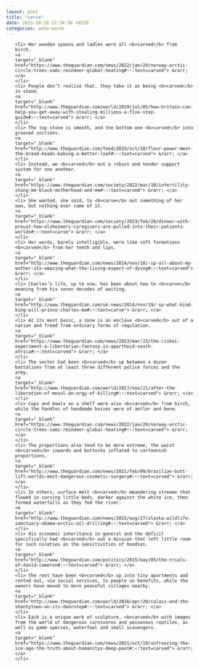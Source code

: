 ```yaml
---
layout: post
title: "carve"
date: 2023-10-10 12:34:56 +0530
categories: auto-words
---
```

<ol>

    <li> Her wooden spoons and ladles were all <b>carved</b> from birch.
    <a 
    target="_blank" 
    href="https://www.theguardian.com/news/2022/jan/20/norway-arctic-circle-trees-sami-reindeer-global-heating#:~:text=carved"> &rarr; </a>
    </li>
    <li> People don’t realise that, they take it as being <b>carved</b> in stone.
    <a 
    target="_blank" 
    href="http://www.theguardian.com/world/2019/jul/05/how-britain-can-help-you-get-away-with-stealing-millions-a-five-step-guide#:~:text=carved"> &rarr; </a>
    </li>
    <li> The top stone is smooth, and the bottom one <b>carved</b> into grooved sections.
    <a 
    target="_blank" 
    href="http://www.theguardian.com/food/2019/oct/10/flour-power-meet-the-bread-heads-baking-a-better-loaf#:~:text=carved"> &rarr; </a>
    </li>
    <li> Instead, we <b>carved</b> out a robust and tender support system for one another.
    <a 
    target="_blank" 
    href="https://www.theguardian.com/society/2022/mar/10/infertility-stung-me-black-motherhood-and-me#:~:text=carved"> &rarr; </a>
    </li>
    <li> She wanted, she said, to <b>carve</b> out something of her own, but nothing ever came of it.
    <a 
    target="_blank" 
    href="https://www.theguardian.com/society/2023/feb/28/dinner-with-proust-how-alzheimers-caregivers-are-pulled-into-their-patients-worlds#:~:text=carve"> &rarr; </a>
    </li>
    <li> Her words, barely intelligible, were like soft formations <b>carved</b> from her teeth and lips.
    <a 
    target="_blank" 
    href="http://www.theguardian.com/news/2014/nov/18/-sp-all-about-my-mother-its-amazing-what-the-living-expect-of-dying#:~:text=carved"> &rarr; </a>
    </li>
    <li> Charles’s life, up to now, has been about how to <b>carve</b> meaning from his seven decades of waiting.
    <a 
    target="_blank" 
    href="http://www.theguardian.com/uk-news/2014/nov/19/-sp-what-kind-king-will-prince-charles-be#:~:text=carve"> &rarr; </a>
    </li>
    <li> At its most basic, a zone is an enclave <b>carved</b> out of a nation and freed from ordinary forms of regulation.
    <a 
    target="_blank" 
    href="https://www.theguardian.com/news/2023/mar/23/the-ciskei-experiment-a-libertarian-fantasy-in-apartheid-south-africa#:~:text=carved"> &rarr; </a>
    </li>
    <li> The sector had been <b>carved</b> up between a dozen battalions from at least three different police forces and the army.
    <a 
    target="_blank" 
    href="http://www.theguardian.com/world/2017/nov/21/after-the-liberation-of-mosul-an-orgy-of-killing#:~:text=carved"> &rarr; </a>
    </li>
    <li> Cups and bowls on a shelf were also <b>carved</b> from birch, while the handles of handmade knives were of antler and bone.
    <a 
    target="_blank" 
    href="https://www.theguardian.com/news/2022/jan/20/norway-arctic-circle-trees-sami-reindeer-global-heating#:~:text=carved"> &rarr; </a>
    </li>
    <li> The proportions also tend to be more extreme, the waist <b>carved</b> inwards and buttocks inflated to cartoonish proportions.
    <a 
    target="_blank" 
    href="http://www.theguardian.com/news/2021/feb/09/brazilian-butt-lift-worlds-most-dangerous-cosmetic-surgery#:~:text=carved"> &rarr; </a>
    </li>
    <li> In others, surface melt <b>carved</b> meandering streams that flowed in curving little beds, darker against the white ice, then formed waterfalls as they fed the river.
    <a 
    target="_blank" 
    href="http://www.theguardian.com/news/2015/aug/27/alaska-wildlife-sanctuary-obama-arctic-oil-drilling#:~:text=carved"> &rarr; </a>
    </li>
    <li> His economic inheritance in general and the deficit specifically had <b>carved</b> out a mission that left little room for such niceties as the sensitivities of hoodies.
    <a 
    target="_blank" 
    href="http://www.theguardian.com/politics/2015/may/05/the-trials-of-david-cameron#:~:text=carved"> &rarr; </a>
    </li>
    <li> The rest have been <b>carved</b> up into tiny apartments and rented out, via social services, to people on benefits, while the owners have moved to more peaceful villages nearby.
    <a 
    target="_blank" 
    href="http://www.theguardian.com/world/2016/apr/20/calais-and-the-shantytown-on-its-doorstep#:~:text=carved"> &rarr; </a>
    </li>
    <li> Each is a unique work of sculpture, <b>carved</b> with images from the world of dangerous carnivores and poisonous reptiles, as well as game species, waterfowl and small scavengers.
    <a 
    target="_blank" 
    href="https://www.theguardian.com/news/2021/oct/19/unfreezing-the-ice-age-the-truth-about-humanitys-deep-past#:~:text=carved"> &rarr; </a>
    </li>